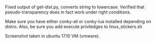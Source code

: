 Fixed output of get-dist.py, converts string to lowercase.
Verified that pseudo-transparency does in fact work under right conditions.

Make sure you have either conky-all or conky-lua installed depending on distro. Also, be sure you add execute priviledges to linux_stickers.sh

Screenshot taken in ubuntu 17.10 VM (vmware).
